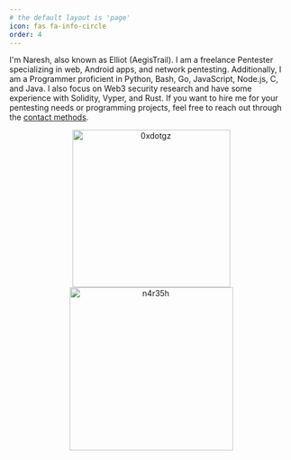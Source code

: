 ```yaml
---
# the default layout is 'page'
icon: fas fa-info-circle
order: 4
---
```


I'm Naresh, also known as Elliot (AegisTrail). I am a freelance Pentester specializing in web, Android apps, and network pentesting. Additionally, I am a Programmer proficient in Python, Bash, Go, JavaScript, Node.js, C, and Java. I also focus on Web3 security research and have some experience with Solidity, Vyper, and Rust. If you want to hire me for your pentesting needs or programming projects, feel free to reach out through the [contact methods](https://aegistrail.vercel.app/whoami/).  


<div style="text-align: center;">
    <a href="https://www.hackthebox.com/users/925415">
        <img src="https://www.hackthebox.eu/badge/image/925415" alt="0xdotgz" width="280">
    </a>
    <br>
   <a href="https://tryhackme.com/p/n4r35h">
       <img src="https://tryhackme-badges.s3.amazonaws.com/n4r35h.png?update=1" alt="n4r35h" width="290">
</a>



